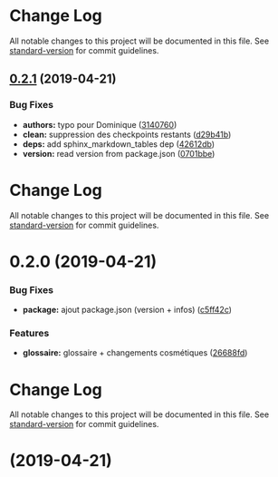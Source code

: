 # Change Log

All notable changes to this project will be documented in this file. See [standard-version](https://github.com/conventional-changelog/standard-version) for commit guidelines.

## [0.2.1](https://github.com/jmbarbier/pyspc/compare/v0.2.0...v0.2.1) (2019-04-21)


### Bug Fixes

* **authors:** typo pour Dominique ([3140760](https://github.com/jmbarbier/pyspc/commit/3140760))
* **clean:** suppression des checkpoints restants ([d29b41b](https://github.com/jmbarbier/pyspc/commit/d29b41b))
* **deps:** add sphinx_markdown_tables dep ([42612db](https://github.com/jmbarbier/pyspc/commit/42612db))
* **version:** read version from package.json ([0701bbe](https://github.com/jmbarbier/pyspc/commit/0701bbe))



# Change Log

All notable changes to this project will be documented in this file. See [standard-version](https://github.com/conventional-changelog/standard-version) for commit guidelines.

# 0.2.0 (2019-04-21)


### Bug Fixes

* **package:** ajout package.json (version + infos) ([c5ff42c](https://github.com/jmbarbier/pyspc/commit/c5ff42c))


### Features

* **glossaire:** glossaire + changements cosmétiques ([26688fd](https://github.com/jmbarbier/pyspc/commit/26688fd))



# Change Log

All notable changes to this project will be documented in this file. See [standard-version](https://github.com/conventional-changelog/standard-version) for commit guidelines.

#  (2019-04-21)
